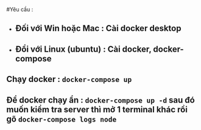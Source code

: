 #Yêu cầu :
- ## Đối với Win hoặc Mac : Cài docker desktop
- ## Đổi với Linux (ubuntu) : Cài docker, docker-compose
 
## Chạy docker : `docker-compose up`
## Để docker chạy ẩn : `docker-compose up -d` sau đó muốn kiểm tra server thì mở 1 terminal khác rồi gõ `docker-compose logs node`